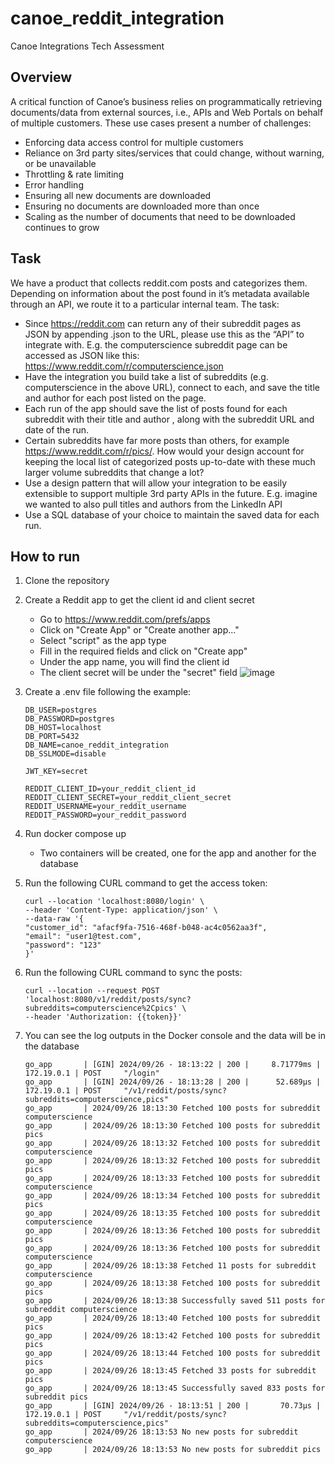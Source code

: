 # canoe_reddit_integration
Canoe Integrations Tech Assessment

## Overview

A critical function of Canoe’s business relies on programmatically retrieving documents/data from external sources, i.e., APIs and Web Portals on behalf of multiple customers.
These use cases present a number of challenges:

 - Enforcing data access control for multiple customers
 - Reliance on 3rd party sites/services that could change, without warning, or be unavailable
 - Throttling & rate limiting
 - Error handling
 - Ensuring all new documents are downloaded
 - Ensuring no documents are downloaded more than once
 - Scaling as the number of documents that need to be downloaded continues to grow

## Task

We have a product that collects reddit.com posts and categorizes them. Depending on information about the post found in it’s metadata available through an API, we route it to a particular internal team. The task:

 - Since https://reddit.com can return any of their subreddit pages as JSON by appending .json to the URL, please use this as the “API” to integrate with. E.g. the computerscience subreddit page can be accessed as JSON like this: https://www.reddit.com/r/computerscience.json
 - Have the integration you build take a list of subreddits (e.g. computerscience in the above URL), connect to each, and save the title and author for each post listed on the page.
 - Each run of the app should save the list of posts found for each subreddit with their title and author , along with the subreddit URL and date of the run.
 - Certain subreddits have far more posts than others, for example https://www.reddit.com/r/pics/. How would your design account for keeping the local list of categorized posts up-to-date with these much larger volume subreddits that change a lot?
 - Use a design pattern that will allow your integration to be easily extensible to support multiple 3rd party APIs in the future. E.g. imagine we wanted to also pull titles and authors from the LinkedIn API
 - Use a SQL database of your choice to maintain the saved data for each run.

## How to run

1. Clone the repository
2. Create a Reddit app to get the client id and client secret
   - Go to https://www.reddit.com/prefs/apps
   - Click on "Create App" or "Create another app..."
   - Select "script" as the app type
   - Fill in the required fields and click on "Create app"
   - Under the app name, you will find the client id 
   - The client secret will be under the "secret" field
     ![image](https://github.com/user-attachments/assets/f68ee8b4-7983-45d8-accb-ba1c48c49894)

3. Create a .env file following the example:
    ```
    DB_USER=postgres
    DB_PASSWORD=postgres
    DB_HOST=localhost
    DB_PORT=5432
    DB_NAME=canoe_reddit_integration
    DB_SSLMODE=disable
    
    JWT_KEY=secret
    
    REDDIT_CLIENT_ID=your_reddit_client_id
    REDDIT_CLIENT_SECRET=your_reddit_client_secret
    REDDIT_USERNAME=your_reddit_username
    REDDIT_PASSWORD=your_reddit_password
    ```
4. Run docker compose up 
   - Two containers will be created, one for the app and another for the database
5. Run the following CURL command to get the access token:
    ```shell
    curl --location 'localhost:8080/login' \
    --header 'Content-Type: application/json' \
    --data-raw '{
    "customer_id": "afacf9fa-7516-468f-b048-ac4c0562aa3f",
    "email": "user1@test.com",
    "password": "123"
    }'
    ```
6. Run the following CURL command to sync the posts:
    ```shell
   curl --location --request POST 'localhost:8080/v1/reddit/posts/sync?subreddits=computerscience%2Cpics' \
   --header 'Authorization: {{token}}'
    ```
7. You can see the log outputs in the Docker console and the data will be in the database
   ```shell
   go_app       | [GIN] 2024/09/26 - 18:13:22 | 200 |     8.71779ms |      172.19.0.1 | POST     "/login"
   go_app       | [GIN] 2024/09/26 - 18:13:28 | 200 |      52.689µs |      172.19.0.1 | POST     "/v1/reddit/posts/sync?subreddits=computerscience,pics"
   go_app       | 2024/09/26 18:13:30 Fetched 100 posts for subreddit computerscience
   go_app       | 2024/09/26 18:13:30 Fetched 100 posts for subreddit pics
   go_app       | 2024/09/26 18:13:32 Fetched 100 posts for subreddit computerscience
   go_app       | 2024/09/26 18:13:32 Fetched 100 posts for subreddit pics
   go_app       | 2024/09/26 18:13:33 Fetched 100 posts for subreddit computerscience
   go_app       | 2024/09/26 18:13:34 Fetched 100 posts for subreddit pics
   go_app       | 2024/09/26 18:13:35 Fetched 100 posts for subreddit computerscience
   go_app       | 2024/09/26 18:13:36 Fetched 100 posts for subreddit pics
   go_app       | 2024/09/26 18:13:36 Fetched 100 posts for subreddit computerscience
   go_app       | 2024/09/26 18:13:38 Fetched 11 posts for subreddit computerscience
   go_app       | 2024/09/26 18:13:38 Fetched 100 posts for subreddit pics
   go_app       | 2024/09/26 18:13:38 Successfully saved 511 posts for subreddit computerscience
   go_app       | 2024/09/26 18:13:40 Fetched 100 posts for subreddit pics
   go_app       | 2024/09/26 18:13:42 Fetched 100 posts for subreddit pics
   go_app       | 2024/09/26 18:13:44 Fetched 100 posts for subreddit pics
   go_app       | 2024/09/26 18:13:45 Fetched 33 posts for subreddit pics
   go_app       | 2024/09/26 18:13:45 Successfully saved 833 posts for subreddit pics
   go_app       | [GIN] 2024/09/26 - 18:13:51 | 200 |       70.73µs |      172.19.0.1 | POST     "/v1/reddit/posts/sync?subreddits=computerscience,pics"
   go_app       | 2024/09/26 18:13:53 No new posts for subreddit computerscience
   go_app       | 2024/09/26 18:13:53 No new posts for subreddit pics
   ```
